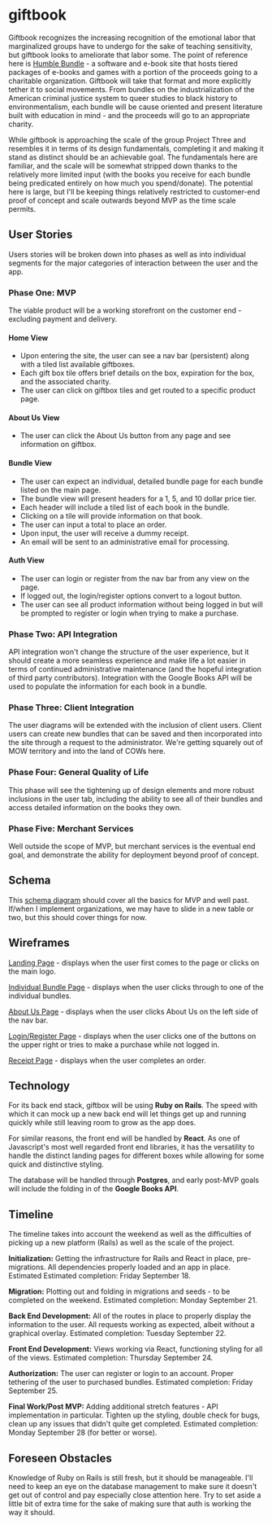 # giftbook
Giftbook recognizes the increasing recognition of the emotional labor that marginalized groups have to undergo for the sake of teaching sensitivity, but giftbook looks to ameliorate that labor some. The point of reference here is [Humble Bundle](https://www.humblebundle.com/) - a software and e-book site that hosts tiered packages of e-books and games with a portion of the proceeds going to a charitable organization. Giftbook will take that format and more explicitly tether it to social movements. From bundles on the industrialization of the American criminal justice system to queer studies to black history to environmentalism, each bundle will be cause oriented and present literature built with education in mind - and the proceeds will go to an appropriate charity.

While giftbook is approaching the scale of the group Project Three and resembles it in terms of its design fundamentals, completing it and making it stand as distinct should be an achievable goal. The fundamentals here are familiar, and the scale will be somewhat stripped down thanks to the relatively more limited input (with the books you receive for each bundle being predicated entirely on how much you spend/donate). The potential here is large, but I'll be keeping things relatively restricted to customer-end proof of concept and scale outwards beyond MVP as the time scale permits.

## User Stories
Users stories will be broken down into phases as well as into individual segments for the major categories of interaction between the user and the app.

### Phase One: MVP
The viable product will be a working storefront on the customer end - excluding payment and delivery.

#### Home View
- Upon entering the site, the user can see a nav bar (persistent) along with a tiled list available giftboxes.
- Each gift box tile offers brief details on the box, expiration for the box, and the associated charity.
- The user can click on giftbox tiles and get routed to a specific product page.

#### About Us View
- The user can click the About Us button from any page and see information on giftbox.

#### Bundle View
- The user can expect an individual, detailed bundle page for each bundle listed on the main page.
- The bundle view will present headers for a 1, 5, and 10 dollar price tier.
- Each header will include a tiled list of each book in the bundle.
- Clicking on a tile will provide information on that book.
- The user can input a total to place an order.
- Upon input, the user will receive a dummy receipt.
- An email will be sent to an administrative email for processing.

#### Auth View
- The user can login or register from the nav bar from any view on the page.
- If logged out, the login/register options convert to a logout button.
- The user can see all product information without being logged in but will be prompted to register or login when trying to make a purchase.

### Phase Two: API Integration
API integration won't change the structure of the user experience, but it should create a more seamless experience and make life a lot easier in terms of continued administrative maintenance (and the hopeful integration of third party contributors). Integration with the Google Books API will be used to populate the information for each book in a bundle.

### Phase Three: Client Integration
The user diagrams will be extended with the inclusion of client users. Client users can create new bundles that can be saved and then incorporated into the site through a request to the administrator. We're getting squarely out of MOW territory and into the land of COWs here.

### Phase Four: General Quality of Life
This phase will see the tightening up of design elements and more robust inclusions in the user tab, including the ability to see all of their bundles and access detailed information on the books they own.

### Phase Five: Merchant Services
Well outside the scope of MVP, but merchant services is the eventual end goal, and demonstrate the ability for deployment beyond proof of concept.

## Schema
This [schema diagram](https://dbdesigner.page.link/qxKygvckd1h7FyzM7) should cover all the basics for MVP and well past. If/when I implement organizations, we may have to slide in a new table or two, but this should cover things for now.

## Wireframes
[Landing Page](https://wireframe.cc/gzMUMH) - displays when the user first comes to the page or clicks on the main logo.

[Individual Bundle Page](https://wireframe.cc/08NSC4) - displays when the user clicks through to one of the individual bundles.

[About Us Page](https://wireframe.cc/E5U2Ua) - displays when the user clicks About Us on the left side of the nav bar.

[Login/Register Page](https://wireframe.cc/FNks1W) - displays when the user clicks one of the buttons on the upper right or tries to make a purchase while not logged in.

[Receipt Page](https://wireframe.cc/AaemE9) - displays when the user completes an order.

## Technology
For its back end stack, giftbox will be using **Ruby on Rails**. The speed with which it can mock up a new back end will let things get up and running quickly while still leaving room to grow as the app does.

For similar reasons, the front end will be handled by **React**. As one of Javascript's most well regarded front end libraries, it has the versatility to handle the distinct landing pages for different boxes while allowing for some quick and distinctive styling.

The database will be handled through **Postgres**, and early post-MVP goals will include the folding in of the **Google Books API**.

## Timeline
The timeline takes into account the weekend as well as the difficulties of picking up a new platform (Rails) as well as the scale of the project.

**Initialization:** Getting the infrastructure for Rails and React in place, pre-migrations. All dependencies properly loaded and an app in place. Estimated Estimated completion: Friday September 18.

**Migration:** Plotting out and folding in migrations and seeds - to be completed on the weekend. Estimated completion: Monday September 21.

**Back End Development:** All of the routes in place to properly display the information to the user. All requests working as expected, albeit without a graphical overlay. Estimated completion: Tuesday September 22.

**Front End Development:** Views working via React, functioning styling for all of the views. Estimated completion: Thursday September 24.

**Authorization:** The user can register or login to an account. Proper tethering of the user to purchased bundles. Estimated completion: Friday September 25.

**Final Work/Post MVP:** Adding additional stretch features - API implementation in particular. Tighten up the styling, double check for bugs, clean up any issues that didn't quite get completed. Estimated completion: Monday September 28 (for better or worse).

## Foreseen Obstacles
Knowledge of Ruby on Rails is still fresh, but it should be manageable. I'll need to keep an eye on the database management to make sure it doesn't get out of control and pay especially close attention here. Try to set aside a little bit of extra time for the sake of making sure that auth is working the way it should.
